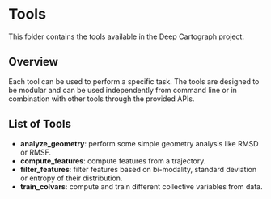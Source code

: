 # Tools

This folder contains the tools available in the Deep Cartograph project.

## Overview

Each tool can be used to perform a specific task. The tools are designed to be modular and can be used independently from command line or in combination with other tools through the provided APIs.

## List of Tools

- **analyze_geometry**: perform some simple geometry analysis like RMSD or RMSF.
- **compute_features**: compute features from a trajectory.
- **filter_features**: filter features based on bi-modality, standard deviation or entropy of their distribution.
- **train_colvars**: compute and train different collective variables from data.

